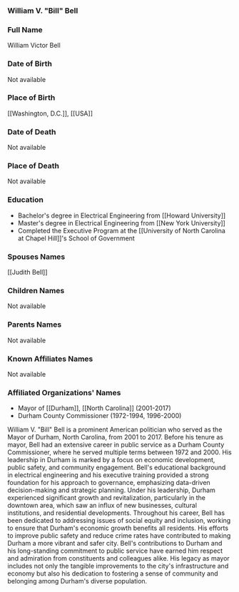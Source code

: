 ### William V. "Bill" Bell

### Full Name

William Victor Bell

### Date of Birth

Not available

### Place of Birth

[[Washington, D.C.]], [[USA]]

### Date of Death

Not available

### Place of Death

Not available

### Education

- Bachelor's degree in Electrical Engineering from [[Howard University]]
- Master's degree in Electrical Engineering from [[New York University]]
- Completed the Executive Program at the [[University of North Carolina at Chapel Hill]]'s School of Government

### Spouses Names

[[Judith Bell]]

### Children Names

Not available

### Parents Names

Not available

### Known Affiliates Names

Not available

### Affiliated Organizations' Names

- Mayor of [[Durham]], [[North Carolina]] (2001-2017)
- Durham County Commissioner (1972-1994, 1996-2000)

William V. "Bill" Bell is a prominent American politician who served as the Mayor of Durham, North Carolina, from 2001 to 2017. Before his tenure as mayor, Bell had an extensive career in public service as a Durham County Commissioner, where he served multiple terms between 1972 and 2000. His leadership in Durham is marked by a focus on economic development, public safety, and community engagement. Bell's educational background in electrical engineering and his executive training provided a strong foundation for his approach to governance, emphasizing data-driven decision-making and strategic planning. Under his leadership, Durham experienced significant growth and revitalization, particularly in the downtown area, which saw an influx of new businesses, cultural institutions, and residential developments. Throughout his career, Bell has been dedicated to addressing issues of social equity and inclusion, working to ensure that Durham's economic growth benefits all residents. His efforts to improve public safety and reduce crime rates have contributed to making Durham a more vibrant and safer city. Bell's contributions to Durham and his long-standing commitment to public service have earned him respect and admiration from constituents and colleagues alike. His legacy as mayor includes not only the tangible improvements to the city's infrastructure and economy but also his dedication to fostering a sense of community and belonging among Durham's diverse population.